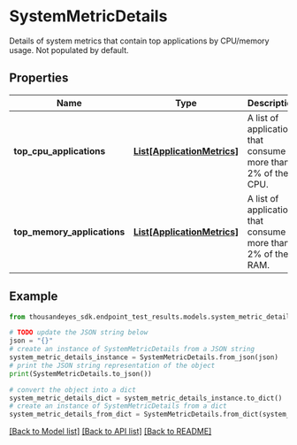 # SystemMetricDetails

Details of system metrics that contain top applications by CPU/memory usage. Not populated by default. 

## Properties

Name | Type | Description | Notes
------------ | ------------- | ------------- | -------------
**top_cpu_applications** | [**List[ApplicationMetrics]**](ApplicationMetrics.md) | A list of applications that consume more than 2% of the CPU. | [optional] [readonly] 
**top_memory_applications** | [**List[ApplicationMetrics]**](ApplicationMetrics.md) | A list of applications that consume more than 2% of the RAM. | [optional] [readonly] 

## Example

```python
from thousandeyes_sdk.endpoint_test_results.models.system_metric_details import SystemMetricDetails

# TODO update the JSON string below
json = "{}"
# create an instance of SystemMetricDetails from a JSON string
system_metric_details_instance = SystemMetricDetails.from_json(json)
# print the JSON string representation of the object
print(SystemMetricDetails.to_json())

# convert the object into a dict
system_metric_details_dict = system_metric_details_instance.to_dict()
# create an instance of SystemMetricDetails from a dict
system_metric_details_from_dict = SystemMetricDetails.from_dict(system_metric_details_dict)
```
[[Back to Model list]](../README.md#documentation-for-models) [[Back to API list]](../README.md#documentation-for-api-endpoints) [[Back to README]](../README.md)


